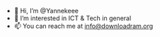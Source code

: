- 👋 Hi, I’m @Yannekeee
- 👀 I’m interested in ICT & Tech in general
- 📫 You can reach me at info@downloadram.org

<!---
Yannekeee/Yannekeee is a ✨ special ✨ repository because its `README.md` (this file) appears on your GitHub profile.
You can click the Preview link to take a look at your changes.
--->
